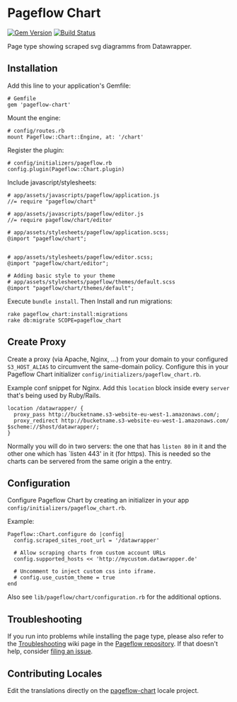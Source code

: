 # Pageflow Chart

[![Gem Version](https://badge.fury.io/rb/pageflow-chart.svg)](http://badge.fury.io/rb/pageflow-chart)
[![Build Status](https://github.com/codevise/pageflow-chart/workflows/tests/badge.svg)](https://github.com/codevise/pageflow-chart/actions)

Page type showing scraped svg diagramms from Datawrapper.

## Installation

Add this line to your application's Gemfile:

    # Gemfile
    gem 'pageflow-chart'

Mount the engine:

    # config/routes.rb
    mount Pageflow::Chart::Engine, at: '/chart'

Register the plugin:

    # config/initializers/pageflow.rb
    config.plugin(Pageflow::Chart.plugin)

Include javascript/stylesheets:

    # app/assets/javascripts/pageflow/application.js
    //= require "pageflow/chart"

    # app/assets/javascripts/pageflow/editor.js
    //= require pageflow/chart/editor

    # app/assets/stylesheets/pageflow/application.scss;
    @import "pageflow/chart";


    # app/assets/stylesheets/pageflow/editor.scss;
    @import "pageflow/chart/editor";

    # Adding basic style to your theme
    # app/assets/stylesheets/pageflow/themes/default.scss
    @import "pageflow/chart/themes/default";

Execute `bundle install`. Then Install and run migrations:

    rake pageflow_chart:install:migrations
    rake db:migrate SCOPE=pageflow_chart

## Create Proxy

Create a proxy (via Apache, Nginx, ...) from your domain to your configured
`S3_HOST_ALIAS` to circumvent the same-domain policy. Configure this
in your Pageflow Chart initializer `config/initializers/pageflow_chart.rb`.

Example conf snippet for Nginx. Add this `location` block inside every `server` that's being used by Ruby/Rails.

    location /datawrapper/ {
      proxy_pass http://bucketname.s3-website-eu-west-1.amazonaws.com/;
      proxy_redirect http://bucketname.s3-website-eu-west-1.amazonaws.com/ $scheme://$host/datawrapper/;
    }

Normally you will do in two servers: the one that has `listen 80` in it
and the other one which has `listen 443' in it (for https). This is needed
so the charts can be servered from the same origin a the entry.

## Configuration

Configure Pageflow Chart by creating an initializer in your app
`config/initializers/pageflow_chart.rb`.

Example:

    Pageflow::Chart.configure do |config|
      config.scraped_sites_root_url = '/datawrapper'

      # Allow scraping charts from custom account URLs
      config.supported_hosts << 'http://mycustom.datawrapper.de'

      # Uncomment to inject custom css into iframe.
      # config.use_custom_theme = true
    end

Also see `lib/pageflow/chart/configuration.rb` for the additional options.

## Troubleshooting

If you run into problems while installing the page type, please also
refer to the
[Troubleshooting](https://github.com/codevise/pageflow/wiki/Troubleshooting)
wiki page in the
[Pageflow repository](https://github.com/codevise/pageflow). If that
doesn't help, consider
[filing an issue](https://github.com/codevise/pageflow-chart/issues).

## Contributing Locales

Edit the translations directly on the
[pageflow-chart](http://www.localeapp.com/projects/public?search=tf/pageflow-chart)
locale project.

